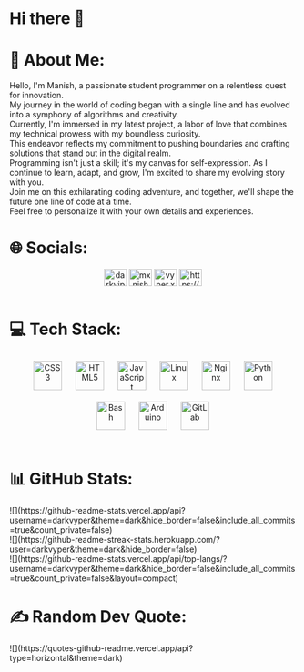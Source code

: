 <h1> Hi there 👋</h1>


<h1> 💫 About Me: </h1>
Hello, I'm Manish, a passionate student programmer on a relentless quest for innovation.<br>
My journey in the world of coding began with a single line and has evolved into a symphony of algorithms and creativity.<br>
Currently, I'm immersed in my latest project, a labor of love that combines my technical prowess with my boundless curiosity.<br> 
This endeavor reflects my commitment to pushing boundaries and crafting solutions that stand out in the digital realm.<br>
Programming isn't just a skill; it's my canvas for self-expression. As I continue to learn, adapt, and grow, I'm excited to share my evolving story with you.<br>
Join me on this exhilarating coding adventure, and together, we'll shape the future one line of code at a time.<br>
Feel free to personalize it with your own details and experiences.


 <h1>🌐 Socials: </h1>
<div align="center"
<a href="https://twitter.com/darkviper32" target="blank"><img align="center" src="https://imgs.search.brave.com/yeUAje_vuteyHK9sv2sPf8E3dXN5PomQMFntjgeZxMA/rs:fit:500:0:0/g:ce/aHR0cHM6Ly9kdWV0/LWNkbi52b3gtY2Ru/LmNvbS90aHVtYm9y/LzB4MDoxNjAweDE2/MDAvMjQwMHgxNjAw/L2ZpbHRlcnM6Zm9j/YWwoODAweDgwMDo4/MDF4ODAxKTpmb3Jt/YXQod2VicCkvY2Ru/LnZveC1jZG4uY29t/L3VwbG9hZHMvY2hv/cnVzX2Fzc2V0L2Zp/bGUvMjQ4MDU0NjQv/RjF4NVZkUVgwQUE5/U2d0LmpwZWc" alt="darkviper32" height="30" width="40" /></a>
<a href="https://linkedin.com/in/mxnish" target="blank"><img align="center" src="https://imgs.search.brave.com/6o1uHlWZtKkStyHClxQqDzeNIhL3lvmf2iKi_XF70EY/rs:fit:500:0:0/g:ce/aHR0cHM6Ly9jZG4y/Lmljb25maW5kZXIu/Y29tL2RhdGEvaWNv/bnMvcG9wdWxhci1z/b2NpYWwtbWVkaWEt/ZmxhdC80OC9Qb3B1/bGFyX1NvY2lhbF9N/ZWRpYS0yMi0xMjgu/cG5n" alt="mxnish" height="30" width="40" /></a>
<a href="https://instagram.com/vyper.xe" target="blank"><img align="center" src="https://imgs.search.brave.com/NfW7R_MMPq8al7pxv-UuU3fJrD7lydR6AFq2mkRFFcU/rs:fit:500:0:0/g:ce/aHR0cHM6Ly93d3cu/ZWRpZ2l0YWxhZ2Vu/Y3kuY29tLmF1L3dw/LWNvbnRlbnQvdXBs/b2Fkcy9uZXctSW5z/dGFncmFtLWxvZ28t/cG5nLWZ1bGwtY29s/b3VyLWdseXBoLnBu/Zw" alt="vyper.xe" height="30" width="40" /></a>
<a href="https://discord.gg/https://discord.gg/6XNwtC7b" target="blank"><img align="center" src="https://imgs.search.brave.com/ch2zmgKKLCSzPo_RKcOlLS9174UE3rc3SszowVxHiCQ/rs:fit:860:0:0/g:ce/aHR0cHM6Ly9sb2dv/LmNvbS9pbWFnZS1j/ZG4vaW1hZ2VzL2t0/czkyOHBkL3Byb2R1/Y3Rpb24vNWIyNGU0/OWZkODkyODdmZjFl/YjViYmM0Y2Y5M2Ni/MDM4YzMzODRlZi01/MTJ4NTEyLnBuZz93/PTEwODAmcT03Mg" alt="https://discord.gg/6XNwtC7b" height="30" width="40" /></a>
</div><br>

<h1> 💻 Tech Stack: </h1>

<div align="center">  
<a href="https://www.w3schools.com/css/" target="_blank"><img style="margin: 10px" src="https://profilinator.rishav.dev/skills-assets/css3-original-wordmark.svg" alt="CSS3" height="50" /></a>  
<a href="https://en.wikipedia.org/wiki/HTML5" target="_blank"><img style="margin: 10px" src="https://profilinator.rishav.dev/skills-assets/html5-original-wordmark.svg" alt="HTML5" height="50" /></a>  
<a href="https://www.javascript.com/" target="_blank"><img style="margin: 10px" src="https://profilinator.rishav.dev/skills-assets/javascript-original.svg" alt="JavaScript" height="50" /></a>  
<a href="https://www.linux.org/" target="_blank"><img style="margin: 10px" src="https://profilinator.rishav.dev/skills-assets/linux-original.svg" alt="Linux" height="50" /></a>  
<a href="https://www.nginx.com/" target="_blank"><img style="margin: 10px" src="https://profilinator.rishav.dev/skills-assets/nginx-original.svg" alt="Nginx" height="50" /></a>  
<a href="https://www.python.org/" target="_blank"><img style="margin: 10px" src="https://profilinator.rishav.dev/skills-assets/python-original.svg" alt="Python" height="50" /></a>  <a href="https://www.gnu.org/software/bash/" target="_blank"><img style="margin: 10px" src="https://imgs.search.brave.com/k_l5o88TTG0YwAccEEBY3ecu1uI22H0uC2XxQW47dcM/rs:fit:500:0:0/g:ce/aHR0cHM6Ly9leHRl/cm5hbC1wcmV2aWV3/LnJlZGQuaXQvVjc3/VS1uM091dk5yMkkx/NGhSWVVjeVhCSjFD/OWRFTVYzSFV0M2RB/SVZpdy5wbmc_YXV0/bz13ZWJwJnM9MjBk/MDVjZjM5NGJkMjAz/NzQxZGRmZGZmYTkw/NGFmOTRmZGQ5MDU0/NA" alt="Bash" height="50" /></a>  
<a href="https://www.arduino.cc/" target="_blank"><img style="margin: 10px" src="https://profilinator.rishav.dev/skills-assets/arduino.png" alt="Arduino" height="50" /></a>  
<a href="https://about.gitlab.com/" target="_blank"><img style="margin: 10px" src="https://profilinator.rishav.dev/skills-assets/gitlab.svg" alt="GitLab" height="50" /></a>  
</div>

</td><td valign="top" width="33%">
<br/>  

<h1> 📊 GitHub Stats: </h1>
![](https://github-readme-stats.vercel.app/api?username=darkvyper&theme=dark&hide_border=false&include_all_commits=true&count_private=false)<br/>
![](https://github-readme-streak-stats.herokuapp.com/?user=darkvyper&theme=dark&hide_border=false)<br/>
![](https://github-readme-stats.vercel.app/api/top-langs/?username=darkvyper&theme=dark&hide_border=false&include_all_commits=true&count_private=false&layout=compact)

<h1>✍️ Random Dev Quote: </h1>
![](https://quotes-github-readme.vercel.app/api?type=horizontal&theme=dark)

